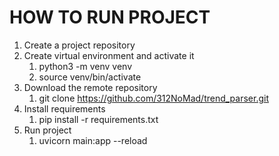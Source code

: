 <h1>HOW TO RUN PROJECT</h1>

1. Create a project repository
2. Create virtual environment and activate it
   1. python3 -m venv venv
   2. source venv/bin/activate
3. Download the remote repository
    1. git clone https://github.com/312NoMad/trend_parser.git
4. Install requirements
   1. pip install -r requirements.txt
5. Run project
   1. uvicorn main:app --reload
